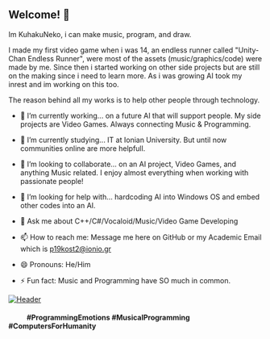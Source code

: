 ## Welcome! 👋

<!--
![GitHub Logo](https://github.githubassets.com/images/modules/logos_page/GitHub-Mark.png)
-->

Im KuhakuNeko, i can make music, program, and draw.

I made my first video game when i was 14, an endless runner called "Unity-Chan Endless Runner", were most of the assets (music/graphics/code) were made by me.
Since then i started working on other side projects but are still on the making since i need to learn more.
As i was growing AI took my inrest and im working on this too.

The reason behind all my works is to help other people through technology.

<!--
**KuhakuNeko/KuhakuNeko** is a ✨ _special_ ✨ repository because its `README.md` (this file) appears on your GitHub profile.
-->

- 🔭 I’m currently working... on a future AI that will support people. My side projects are Video Games. Always connecting Music & Programming.
- 🌱 I’m currently studying... IT at Ionian University. But until now communities online are more helpfull.
- 👯 I’m looking to collaborate... on an AI project, Video Games, and anything Music related. I enjoy almost everything when working with passionate people!
- 🤔 I’m looking for help with... hardcoding AI into Windows OS and embed other codes into an AI.
- 💬 Ask me about C++/C#/Vocaloid/Music/Video Game Developing

- 📫 How to reach me: Message me here on GitHub or my Academic Email which is p19kost2@ionio.gr
- 😄 Pronouns: He/Him

- ⚡ Fun fact: Music and Programming have SO much in common.

<!--
[![HitCount](http://hits.dwyl.com/KuhakuNeko/KuhakuNeko.svg)](http://hits.dwyl.com/KuhakuNeko/KuhakuNeko)
<img src="https://www.osustuff.org/img/imageslice/2020-10-07/130273/714657.jpg" width="600px">
-->

[![Header](https://www.dropbox.com/h?preview=GitHubBanner.png "Header")](https://some-url.dev/)

####     #ProgrammingEmotions #MusicalProgramming #ComputersForHumanity
